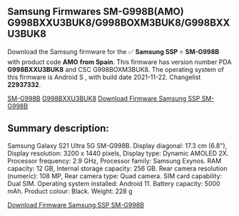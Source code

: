 <h2>Samsung Firmwares SM-G998B(AMO) G998BXXU3BUK8/G998BOXM3BUK8/G998BXXU3BUK8</h2>
Download the Samsung firmware for the ✅ <strong>Samsung SSP </strong> ⭐ <strong>SM-G998B</strong> with product code <strong>AMO</strong> <strong> from Spain</strong>. This firmware has version number PDA <strong>G998BXXU3BUK8</strong> and CSC G998BOXM3BUK8. The operating system of this firmware is Android S , with build date 2021-11-22. Changelist <strong>22937332</strong>.


[SM-G998B](https://samfirm.shop/samsung/model/SM-G998B)
[G998BXXU3BUK8](https://samfirm.shop/samsung/pda/G998BXXU3BUK8)
[Download Firmware Samsung SSP SM-G998B](https://samfirm.shop/samsung/firmware/475857)
<h2>Summary description:</h2>
<p>Samsung Galaxy S21 Ultra 5G SM-G998B. Display diagonal: 17.3 cm (6.8"), Display resolution: 3200 x 1440 pixels, Display type: Dynamic AMOLED 2X. Processor frequency: 2.9 GHz, Processor family: Samsung Exynos. RAM capacity: 12 GB, Internal storage capacity: 256 GB. Rear camera resolution (numeric): 108 MP, Rear camera type: Quad camera. SIM card capability: Dual SIM. Operating system installed: Android 11. Battery capacity: 5000 mAh. Product colour: Black. Weight: 228 g</p>


[Download Firmware Samsung SSP SM-G998B](https://samfirm.shop/samsung/firmware/475857)
